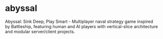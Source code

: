 # abyssal
Abyssal: Sink Deep, Play Smart - Multiplayer naval strategy game inspired by Battleship, featuring human and AI players with vertical-slice architecture and modular server/client projects.
